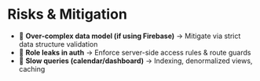 # Risks & Mitigation

- 🔸 **Over-complex data model (if using Firebase)** → Mitigate via strict data structure validation
- 🔸 **Role leaks in auth** → Enforce server-side access rules & route guards
- 🔸 **Slow queries (calendar/dashboard)** → Indexing, denormalized views, caching
